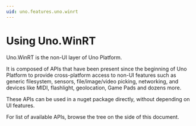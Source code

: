 ```yaml
---
uid: uno.features.uno.winrt
---
```


# Using Uno.WinRT

Uno.WinRT is the non-UI layer of Uno Platform.

It is composed of APIs that have been present since the beginning of Uno Platform to provide cross-platform access to non-UI features such as generic filesystem, sensors, file/image/video picking, networking, and devices like MIDI, flashlight, geolocation, Game Pads and dozens more.

These APIs can be used in a nuget package directly, without depending on UI features.

For list of available APIs, browse the tree on the side of this document.
